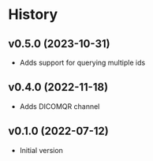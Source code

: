 # History

## v0.5.0 (2023-10-31)
* Adds support for querying multiple ids

## v0.4.0 (2022-11-18)
* Adds DICOMQR channel

## v0.1.0 (2022-07-12)

* Initial version
